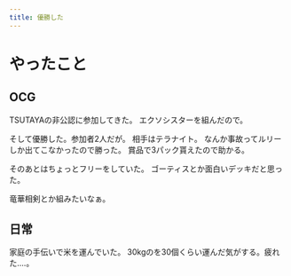 ```yaml
---
title: 優勝した
---
```


# やったこと

## OCG

TSUTAYAの非公認に参加してきた。
エクソシスターを組んだので。

そして優勝した。参加者2人だが。
相手はテラナイト。
なんか事故ってルリーしか出てこなかったので勝った。
賞品で3パック貰えたので助かる。

そのあとはちょっとフリーをしていた。
ゴーティスとか面白いデッキだと思った。

竜華相剣とか組みたいなぁ。

## 日常

家庭の手伝いで米を運んでいた。
30kgのを30個くらい運んだ気がする。疲れた‥‥。
